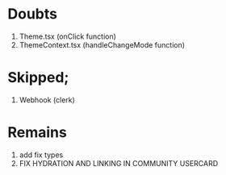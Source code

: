 # Doubts

1. Theme.tsx (onClick function)
2. ThemeContext.tsx (handleChangeMode function)

# Skipped;

1. Webhook (clerk)

# Remains

1. add fix types
2. FIX HYDRATION AND LINKING IN COMMUNITY USERCARD
